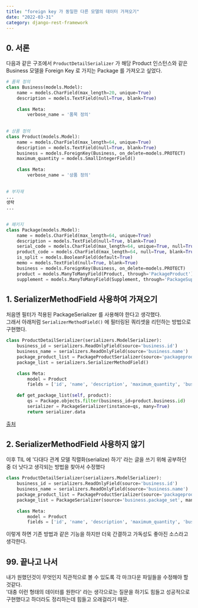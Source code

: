 ```yaml
---
title: "foreign key 가 동일한 다른 모델의 데이터 가져오기"
date: "2022-03-31"
category: django-rest-framework
---
```


## 0. 서론
다음과 같은 구조에서 `ProductDetailSerializer` 가 해당 Product 인스턴스와 같은 Business 모델을 Foreign Key 로 가지는 Package 를 가져오고 싶었다.    

```python
# 품목 정의
class Business(models.Model):
    name = models.CharField(max_length=20, unique=True)
    description = models.TextField(null=True, blank=True)
    
    class Meta:
        verbose_name = '품목 정의'
    
    
# 상품 정의
class Product(models.Model):
    name = models.CharField(max_length=64, unique=True)
    description = models.TextField(null=True, blank=True)
    business = models.ForeignKey(Business, on_delete=models.PROTECT)
    maximum_quantity = models.SmallIntegerField()
    
    class Meta:
        verbose_name = '상품 정의'
    
    
# 부자재
...
생략
...
    
    
# 패키지
class Package(models.Model):
    name = models.CharField(max_length=64, unique=True)
    description = models.TextField(null=True, blank=True)
    serial_code = models.CharField(max_length=64, unique=True, null=True, blank=True)
    product_code = models.CharField(max_length=64, null=True, blank=True)
    is_split = models.BooleanField(default=True)
    memo = models.TextField(null=True, blank=True)
    business = models.ForeignKey(Business, on_delete=models.PROTECT)
    product = models.ManyToManyField(Product, through='PackageProduct')
    supplement = models.ManyToManyField(Supplement, through='PackageSupplement')
```

## 1. SerializerMethodField 사용하여 가져오기
처음엔 필터가 적용된 PackageSerializer 를 사용해야 한다고 생각했다.  
그래서 아래처럼 `SerializerMethodField()` 에 필터링된 쿼리셋을 리턴하는 방법으로 구현했다.

```python
class ProductDetailSerializer(serializers.ModelSerializer):
    business_id = serializers.ReadOnlyField(source='business.id')
    business_name = serializers.ReadOnlyField(source='business.name')
    package_product_list = PackageProductSerializer(source='packageproduct_set', many=True)
    package_list = serializers.SerializerMethodField()
    
    class Meta:
        model = Product
        fields = ['id', 'name', 'description', 'maximum_quantity', 'business_id', 'business_name', 'package_product_list', 'package_list']
    
    def get_package_list(self, product):
        qs = Package.objects.filter(business_id=product.business.id)
        serializer = PackageSerializer(instance=qs, many=True)
        return serializer.data
```

[출처](https://stackoverflow.com/questions/28309507/django-rest-framework-filtering-for-serializer-field)

## 2. SerializerMethodField 사용하지 않기
이후 TIL 에 '다대다 관계 모델 직렬화(serialize) 하기' 라는 글을 쓰기 위해 공부하던 중 더 낫다고 생각되는 방법을 찾아서 수정했다

```python
class ProductDetailSerializer(serializers.ModelSerializer):
    business_id = serializers.ReadOnlyField(source='business.id')
    business_name = serializers.ReadOnlyField(source='business.name')
    package_product_list = PackageProductSerializer(source='packageproduct_set', many=True)
    package_list = PackageSerializer(source='business.package_set', many=True)
    
    class Meta:
        model = Product
        fields = ['id', 'name', 'description', 'maximum_quantity', 'business_id', 'business_name', 'package_product_list', 'package_list']
```

이렇게 하면 기존 방법과 같은 기능을 하지만 더욱 간결하고 가독성도 좋아진 소스라고 생각한다.  

## 99. 끝나고 나서
내가 원했던것이 무엇인지 직관적으로 볼 수 있도록 각 마크다운 파일들을 수정해야 할것같다.  
'대충 이런 형태의 데이터를 원한다' 라는 생각으로는 질문을 하기도 힘들고 성공적으로 구현했다고 하더라도 정리하는데 힘들고 오래걸리기 때문.
